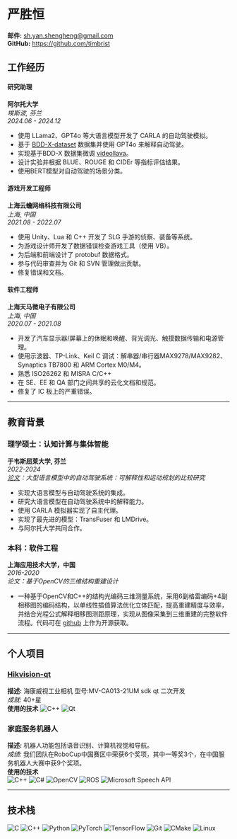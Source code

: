 # 严胜恒

**邮件:** <sh.yan.shengheng@gmail.com>  
**GitHub:** <https://github.com/timbrist>


## 工作经历

#### 研究助理
**阿尔托大学**  \
*埃斯波, 芬兰*  \
*2024.06 - 2024.12*

- 使用 LLama2、GPT4o 等大语言模型开发了 CARLA 的自动驾驶模拟。
- 基于 [BDD-X-dataset](https://github.com/JinkyuKimUCB/BDD-X-dataset) 数据集并使用 GPT4o 来解释自动驾驶。
- 实现基于BDD-X 数据集微调 [videollava](https://github.com/PKU-YuanGroup/Video-LLaVA)。
- 设计实验并根据 BLUE、ROUGE 和 CIDEr 等指标评估结果。
- 使用BERT模型对自动驾驶的场景分类。


#### 游戏开发工程师
**上海云蟾网络科技有限公司**  \
*上海, 中国*  \
*2021.08 - 2022.07*
- 使用 Unity、Lua 和 C++ 开发了 SLG 手游的侦察、装备等系统。
- 为游戏设计师开发了数据错误检查游戏工具（使用 VB）。
- 为后端和前端设计了 protobuf 数据格式。
- 参与代码审查并为 Git 和 SVN 管理做出贡献。
- 修复错误和文档。

#### 软件工程师
**上海天马微电子有限公司**  \
*上海, 中国*  \
*2020.07 - 2021.08*

- 开发了汽车显示器/屏幕上的休眠和唤醒、背光调光、触摸数据传输和电源管理。
- 使用示波器、TP-Link、Keil C 调试：解串器/串行器MAX9278/MAX9282、Synaptics TB7800 和 ARM Cortex M0/M4。
- 熟悉 ISO26262 和 MISRA C/C++
- 在 SE、EE 和 QA 部门之间共享的云化文档和规范。
- 修复了 IC 板上的严重错误。

---

## 教育背景
### 理学硕士：认知计算与集体智能
**于韦斯屈莱大学, 芬兰**  
*2022-2024*  
*[论文](https://jyx.jyu.fi/handle/123456789/95789)：大型语言模型中的自动驾驶系统：可解释性和运动规划的比较研究*

- 实现大语言模型与自动驾驶系统的集成。
- 研究大语言模型在自动驾驶系统中的解释能力。
- 使用 CARLA 模拟器实现了自主代理。
- 实现了最先进的模型：TransFuser 和 LMDrive。
- 与阿尔托大学共同合作。

### 本科：软件工程
**上海应用技术大学，中国**  
*2016-2020*  
*论文：基于OpenCV的三维结构重建设计*
- 一种基于OpenCV和C++的结构光编码三维测量系统，采用6副格雷编码+4副相移图的编码结构，以单线性插值算法优化立体匹配，提高重建精度与效率，并结合光程公式解释相移图测距原理，实现从图像采集到三维重建的完整软件流程。代码可在 [github](https://github.com/timbrist/structure-light) 上作为开源获取。


---

## 个人项目

### [Hikvision-qt](https://github.com/timbrist/hikvision-qt)  
**描述:** 海康威视工业相机 型号:MV-CA013-21UM sdk qt 二次开发\
*成就:* 40+星  \
**使用的技术** 
![C++](https://img.shields.io/badge/C++-00599C?style=flat&logo=c%2B%2B&logoColor=white) ![Qt](https://img.shields.io/badge/Qt-41CD52?style=flat&logo=qt&logoColor=white) 


### 家庭服务机器人
**描述:** 机器人功能包括语音识别、计算机视觉和导航。   \
*成绩:* 我们团队在RoboCup中国赛区中荣获6个奖项，其中一等奖3个，在中国服务机器人大赛中获9个奖项。  \
**使用的技术**  \
![C++](https://img.shields.io/badge/C++-00599C?style=flat&logo=c%2B%2B&logoColor=white) ![C#](https://img.shields.io/badge/C%23-239120?style=flat&logo=c-sharp&logoColor=white) ![OpenCV](https://img.shields.io/badge/OpenCV-5C3EE8?style=flat&logo=opencv&logoColor=white) ![ROS](https://img.shields.io/badge/ROS-22314E?style=flat&logo=ros&logoColor=white) ![Microsoft Speech API](https://img.shields.io/badge/Microsoft%20Speech%20API-0078D4?style=flat&logo=microsoft&logoColor=white)

---

## 技术栈
![C](https://img.shields.io/badge/C-A8B9CC?style=flat&logo=c&logoColor=white) ![C++](https://img.shields.io/badge/C++-00599C?style=flat&logo=c%2B%2B&logoColor=white) ![Python](https://img.shields.io/badge/Python-3776AB?style=flat&logo=python&logoColor=white) ![PyTorch](https://img.shields.io/badge/PyTorch-EE4C2C?style=flat&logo=pytorch&logoColor=white) ![TensorFlow](https://img.shields.io/badge/TensorFlow-FF6F00?style=flat&logo=tensorflow&logoColor=white) ![Git](https://img.shields.io/badge/Git-F05032?style=flat&logo=git&logoColor=white) ![CMake](https://img.shields.io/badge/CMake-064F8C?style=flat&logo=cmake&logoColor=white) ![Linux](https://img.shields.io/badge/Linux-FCC624?style=flat&logo=linux&logoColor=black) 

<!-- ![Unreal Engine](https://img.shields.io/badge/Unreal%20Engine-0E1128?style=flat&logo=unreal-engine&logoColor=white) -->
